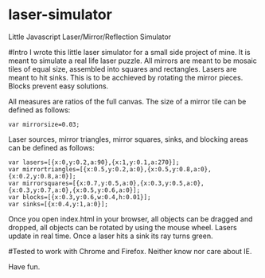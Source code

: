 # laser-simulator
Little Javascript Laser/Mirror/Reflection Simulator

#Intro
I wrote this little laser simulator for a small side project of mine. It is meant to simulate a real life laser puzzle. All mirrors are meant to be mosaic tiles of equal size, assembled into squares and rectangles. Lasers are meant to hit sinks. This is to be acchieved by rotating the mirror pieces. Blocks prevent easy solutions.

All measures are ratios of the full canvas. The size of a mirror tile can be defined as follows:
```
var mirrorsize=0.03;
```

Laser sources, mirror triangles, mirror squares, sinks, and blocking areas can be defined as follows:
```
var lasers=[{x:0,y:0.2,a:90},{x:1,y:0.1,a:270}];
var mirrortriangles=[{x:0.5,y:0.2,a:0},{x:0.5,y:0.8,a:0},{x:0.2,y:0.8,a:0}];
var mirrorsquares=[{x:0.7,y:0.5,a:0},{x:0.3,y:0.5,a:0},{x:0.3,y:0.7,a:0},{x:0.5,y:0.6,a:0}];
var blocks=[{x:0.3,y:0.6,w:0.4,h:0.01}];
var sinks=[{x:0.4,y:1,a:0}];
```

Once you open index.html in your browser, all objects can be dragged and dropped, all objects can be rotated by using the mouse wheel. Lasers update in real time. Once a laser hits a sink its ray turns green.

#Tested to work with Chrome and Firefox. Neither know nor care about IE.

Have fun.